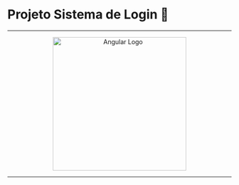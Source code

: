 #
# Projeto Sistema de Login  🚀
<hr>

<div align="center">
  <img src="https://cdn.jsdelivr.net/gh/devicons/devicon@latest/icons/angular/angular-original.svg" alt="Angular Logo" width="300px">
</div>

<hr>
       